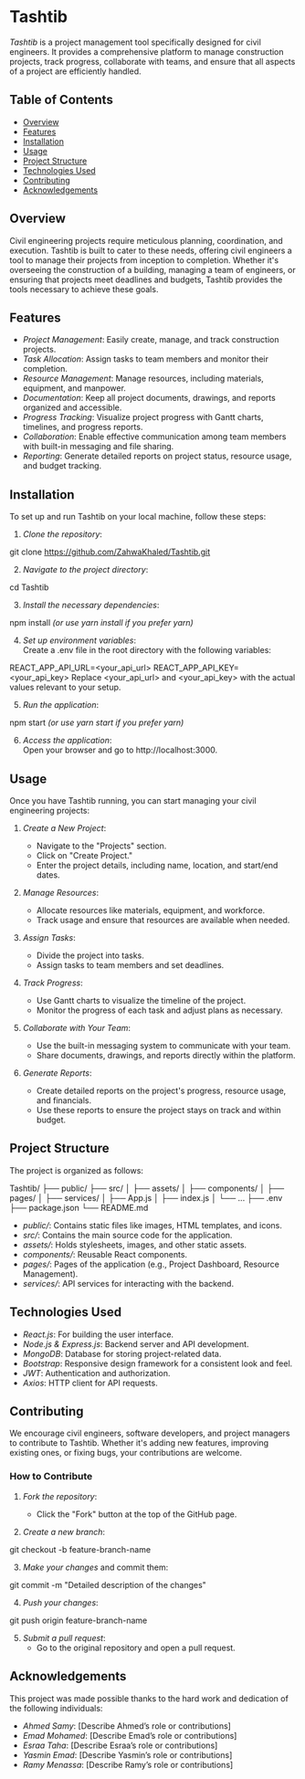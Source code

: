 # Tashtib

*Tashtib* is a project management tool specifically designed for civil engineers. It provides a comprehensive platform to manage construction projects, track progress, collaborate with teams, and ensure that all aspects of a project are efficiently handled.

## Table of Contents

- [Overview](#overview)
- [Features](#features)
- [Installation](#installation)
- [Usage](#usage)
- [Project Structure](#project-structure)
- [Technologies Used](#technologies-used)
- [Contributing](#contributing)
- [Acknowledgements](#acknowledgements)

## Overview

Civil engineering projects require meticulous planning, coordination, and execution. Tashtib is built to cater to these needs, offering civil engineers a tool to manage their projects from inception to completion. Whether it's overseeing the construction of a building, managing a team of engineers, or ensuring that projects meet deadlines and budgets, Tashtib provides the tools necessary to achieve these goals.

## Features

- *Project Management*: Easily create, manage, and track construction projects.
- *Task Allocation*: Assign tasks to team members and monitor their completion.
- *Resource Management*: Manage resources, including materials, equipment, and manpower.
- *Documentation*: Keep all project documents, drawings, and reports organized and accessible.
- *Progress Tracking*: Visualize project progress with Gantt charts, timelines, and progress reports.
- *Collaboration*: Enable effective communication among team members with built-in messaging and file sharing.
- *Reporting*: Generate detailed reports on project status, resource usage, and budget tracking.

## Installation

To set up and run Tashtib on your local machine, follow these steps:

1. *Clone the repository*:
    
git clone https://github.com/ZahwaKhaled/Tashtib.git

2. *Navigate to the project directory*:
    
cd Tashtib

3. *Install the necessary dependencies*:
    
npm install
    *(or use yarn install if you prefer yarn)*

4. *Set up environment variables*:  
   Create a .env file in the root directory with the following variables:
    
REACT_APP_API_URL=<your_api_url>
REACT_APP_API_KEY=<your_api_key>
   Replace <your_api_url> and <your_api_key> with the actual values relevant to your setup.

5. *Run the application*:
    
npm start
    *(or use yarn start if you prefer yarn)*

6. *Access the application*:  
   Open your browser and go to http://localhost:3000.

## Usage

Once you have Tashtib running, you can start managing your civil engineering projects:

1. *Create a New Project*:  
   - Navigate to the "Projects" section.
   - Click on "Create Project."
   - Enter the project details, including name, location, and start/end dates.

2. *Manage Resources*:  
   - Allocate resources like materials, equipment, and workforce.
   - Track usage and ensure that resources are available when needed.

3. *Assign Tasks*:  
   - Divide the project into tasks.
   - Assign tasks to team members and set deadlines.

4. *Track Progress*:  
   - Use Gantt charts to visualize the timeline of the project.
   - Monitor the progress of each task and adjust plans as necessary.

5. *Collaborate with Your Team*:  
   - Use the built-in messaging system to communicate with your team.
   - Share documents, drawings, and reports directly within the platform.

6. *Generate Reports*:  
   - Create detailed reports on the project's progress, resource usage, and financials.
   - Use these reports to ensure the project stays on track and within budget.

## Project Structure

The project is organized as follows:

Tashtib/
├── public/
├── src/
│ ├── assets/
│ ├── components/
│ ├── pages/
│ ├── services/
│ ├── App.js
│ ├── index.js
│ └── ...
├── .env
├── package.json
└── README.md

- *public/*: Contains static files like images, HTML templates, and icons.
- *src/*: Contains the main source code for the application.
- *assets/*: Holds stylesheets, images, and other static assets.
- *components/*: Reusable React components.
- *pages/*: Pages of the application (e.g., Project Dashboard, Resource Management).
- *services/*: API services for interacting with the backend.

## Technologies Used

- *React.js*: For building the user interface.
- *Node.js & Express.js*: Backend server and API development.
- *MongoDB*: Database for storing project-related data.
- *Bootstrap*: Responsive design framework for a consistent look and feel.
- *JWT*: Authentication and authorization.
- *Axios*: HTTP client for API requests.

## Contributing

We encourage civil engineers, software developers, and project managers to contribute to Tashtib. Whether it's adding new features, improving existing ones, or fixing bugs, your contributions are welcome.

### How to Contribute

1. *Fork the repository*:
    - Click the "Fork" button at the top of the GitHub page.

2. *Create a new branch*:
    
git checkout -b feature-branch-name

3. *Make your changes* and commit them:
    
git commit -m "Detailed description of the changes"

4. *Push your changes*:
    
git push origin feature-branch-name

5. *Submit a pull request*:
    - Go to the original repository and open a pull request.


## Acknowledgements

This project was made possible thanks to the hard work and dedication of the following individuals:

- *Ahmed Samy*: [Describe Ahmed’s role or contributions]
- *Emad Mohamed*: [Describe Emad’s role or contributions]
- *Esraa Taha*: [Describe Esraa’s role or contributions]
- *Yasmin Emad*: [Describe Yasmin’s role or contributions]
- *Ramy Menassa*: [Describe Ramy’s role or contributions]

